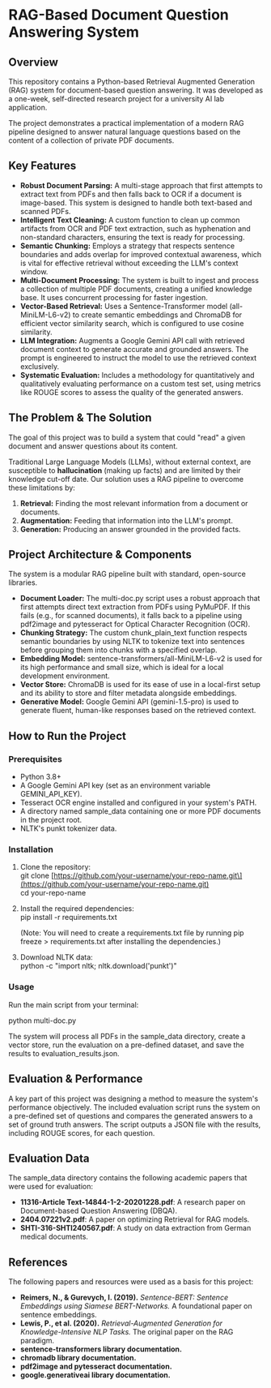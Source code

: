 # **RAG-Based Document Question Answering System**

## **Overview**

This repository contains a Python-based Retrieval Augmented Generation (RAG) system for document-based question answering. It was developed as a one-week, self-directed research project for a university AI lab application.

The project demonstrates a practical implementation of a modern RAG pipeline designed to answer natural language questions based on the content of a collection of private PDF documents.

## **Key Features**

* **Robust Document Parsing:** A multi-stage approach that first attempts to extract text from PDFs and then falls back to OCR if a document is image-based. This system is designed to handle both text-based and scanned PDFs.  
* **Intelligent Text Cleaning:** A custom function to clean up common artifacts from OCR and PDF text extraction, such as hyphenation and non-standard characters, ensuring the text is ready for processing.  
* **Semantic Chunking:** Employs a strategy that respects sentence boundaries and adds overlap for improved contextual awareness, which is vital for effective retrieval without exceeding the LLM's context window.  
* **Multi-Document Processing:** The system is built to ingest and process a collection of multiple PDF documents, creating a unified knowledge base. It uses concurrent processing for faster ingestion.  
* **Vector-Based Retrieval:** Uses a Sentence-Transformer model (all-MiniLM-L6-v2) to create semantic embeddings and ChromaDB for efficient vector similarity search, which is configured to use cosine similarity.  
* **LLM Integration:** Augments a Google Gemini API call with retrieved document context to generate accurate and grounded answers. The prompt is engineered to instruct the model to use the retrieved context exclusively.  
* **Systematic Evaluation:** Includes a methodology for quantitatively and qualitatively evaluating performance on a custom test set, using metrics like ROUGE scores to assess the quality of the generated answers.

## **The Problem & The Solution**

The goal of this project was to build a system that could "read" a given document and answer questions about its content.

Traditional Large Language Models (LLMs), without external context, are susceptible to **hallucination** (making up facts) and are limited by their knowledge cut-off date. Our solution uses a RAG pipeline to overcome these limitations by:

1. **Retrieval:** Finding the most relevant information from a document or documents.  
2. **Augmentation:** Feeding that information into the LLM's prompt.  
3. **Generation:** Producing an answer grounded in the provided facts.

## **Project Architecture & Components**

The system is a modular RAG pipeline built with standard, open-source libraries.

* **Document Loader:** The multi-doc.py script uses a robust approach that first attempts direct text extraction from PDFs using PyMuPDF. If this fails (e.g., for scanned documents), it falls back to a pipeline using pdf2image and pytesseract for Optical Character Recognition (OCR).  
* **Chunking Strategy:** The custom chunk\_plain\_text function respects semantic boundaries by using NLTK to tokenize text into sentences before grouping them into chunks with a specified overlap.  
* **Embedding Model:** sentence-transformers/all-MiniLM-L6-v2 is used for its high performance and small size, which is ideal for a local development environment.  
* **Vector Store:** ChromaDB is used for its ease of use in a local-first setup and its ability to store and filter metadata alongside embeddings.  
* **Generative Model:** Google Gemini API (gemini-1.5-pro) is used to generate fluent, human-like responses based on the retrieved context.

## **How to Run the Project**

### **Prerequisites**

* Python 3.8+  
* A Google Gemini API key (set as an environment variable GEMINI\_API\_KEY).  
* Tesseract OCR engine installed and configured in your system's PATH.  
* A directory named sample\_data containing one or more PDF documents in the project root.  
* NLTK's punkt tokenizer data.

### **Installation**

1. Clone the repository:  
   git clone \[https://github.com/your-username/your-repo-name.git\](https://github.com/your-username/your-repo-name.git)  
   cd your-repo-name

2. Install the required dependencies:  
   pip install \-r requirements.txt

   (Note: You will need to create a requirements.txt file by running pip freeze \> requirements.txt after installing the dependencies.)  
3. Download NLTK data:  
   python \-c "import nltk; nltk.download('punkt')"

### **Usage**

Run the main script from your terminal:

python multi-doc.py

The system will process all PDFs in the sample\_data directory, create a vector store, run the evaluation on a pre-defined dataset, and save the results to evaluation\_results.json.

## **Evaluation & Performance**

A key part of this project was designing a method to measure the system's performance objectively. The included evaluation script runs the system on a pre-defined set of questions and compares the generated answers to a set of ground truth answers. The script outputs a JSON file with the results, including ROUGE scores, for each question.

## **Evaluation Data**

The sample\_data directory contains the following academic papers that were used for evaluation:

* **11316-Article Text-14844-1-2-20201228.pdf**: A research paper on Document-based Question Answering (DBQA).  
* **2404.07221v2.pdf**: A paper on optimizing Retrieval for RAG models.  
* **SHTI-316-SHTI240567.pdf**: A study on data extraction from German medical documents.

## **References**

The following papers and resources were used as a basis for this project:

* **Reimers, N., & Gurevych, I. (2019).** *Sentence-BERT: Sentence Embeddings using Siamese BERT-Networks.* A foundational paper on sentence embeddings.  
* **Lewis, P., et al. (2020).** *Retrieval-Augmented Generation for Knowledge-Intensive NLP Tasks.* The original paper on the RAG paradigm.  
* **sentence-transformers library documentation.**  
* **chromadb library documentation.**  
* **pdf2image and pytesseract documentation.**  
* **google.generativeai library documentation.**

